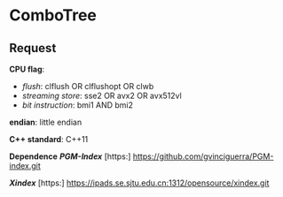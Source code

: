 # ComboTree

## Request

**CPU flag**:

- *flush*: clflush OR clflushopt OR clwb
- *streaming store*: sse2 OR avx2 OR avx512vl
- *bit instruction*: bmi1 AND bmi2

**endian**: little endian

**C++ standard**: C++11

**Dependence**
***PGM-Index***
    [https:] https://github.com/gvinciguerra/PGM-index.git
    
***Xindex***
    [https:] https://ipads.se.sjtu.edu.cn:1312/opensource/xindex.git